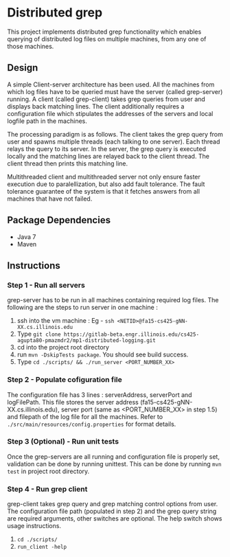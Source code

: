 # Distributed grep
This project implements distributed grep functionality which enables querying of distributed 
log files on multiple machines, from any one of those machines.

## Design
A simple Client-server architecture has been used. All the machines from which log files have to be queried 
must have the server (called grep-server) running. A client (called grep-client) takes grep queries from user
 and displays back matching lines. The client additionally requires a configuration file which stipulates the addresses of 
 the servers and local logfile path in the machines.
 
The processing paradigm is as follows. The client takes the grep query from user and spawns multiple threads 
(each talking to one server). Each thread relays the query to its server. In the server, the grep query is executed
locally and the matching lines are relayed back to the client thread. The client thread then prints this matching line.

Multithreaded client and multithreaded server not only ensure faster execution due to paralellization, but also add fault tolerance.
The fault tolerance guarantee of the system is that it fetches answers from all machines that have not failed.
 
## Package Dependencies
- Java 7
- Maven

## Instructions
### Step 1 - Run all servers
grep-server has to be run in all machines containing required log files. The following are the steps to run server in one machine :
1. ssh into the vm machine : Eg - ```ssh <NETID>@fa15-cs425-gNN-XX.cs.illinois.edu```
2. Type ```git clone https://gitlab-beta.engr.illinois.edu/cs425-agupta80-pmazmdr2/mp1-distributed-logging.git```
3. cd into the project root directory
4. run ```mvn -DskipTests package```. You should see build success.
5. Type ```cd ./scripts/ && ./run_server <PORT_NUMBER_XX>```

### Step 2 - Populate cofiguration file
The configuration file has 3 lines : serverAddress, serverPort and logFilePath. This file stores 
the server address (fa15-cs425-gNN-XX.cs.illinois.edu), server port (same as <PORT_NUMBER_XX> in step 1.5) and 
filepath of the log file for all the machines. Refer to  ```./src/main/resources/config.properties``` for 
format details.

### Step 3 (Optional) - Run unit tests
Once the grep-servers are all running and configuration file is properly set, validation can be done by 
running unittest. This can be done by running ```mvn test``` in project root directory.

### Step 4 - Run grep client
grep-client takes grep query and grep matching control options from user. The configuration file path 
(populated in step 2) and the grep query string are required arguments, other switches are optional. The help 
switch shows usage instructions.
1. ```cd ./scripts/```
2. ```run_client -help```